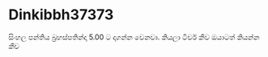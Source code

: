 # Dinkibbh37373
සිංහල  පන්තිය  බ්‍රහස්පතින්දා 5.00 ට දාගන්න වෙනවා. කියලා ටීචර් කීව ඔයාටත් කියන්න කීව
